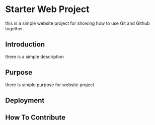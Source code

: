 # Starter Web Project

this is a simple website project for showing how to use Git and Github together.

## Introduction

there is a simple description

## Purpose

there is simple purpose for website project

## Deployment

## How To Contribute